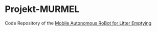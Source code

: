# Projekt-MURMEL
Code Repository of the [Mobile Autonomous RoBot for Litter Emptying](https://www.mpm.tu-berlin.de/menue/forschung/projekte/murmel/)
